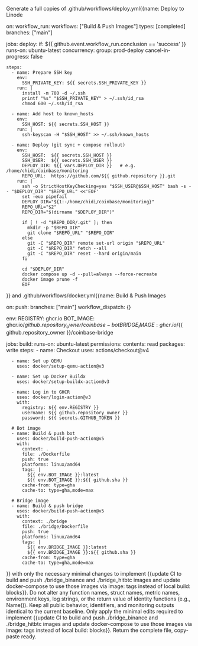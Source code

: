 Generate a full copies of .github/workflows/deploy.yml{{name: Deploy to Linode

on:
  workflow_run:
    workflows: ["Build & Push Images"]
    types: [completed]
    branches: ["main"]

jobs:
  deploy:
    if: ${{ github.event.workflow_run.conclusion == 'success' }}
    runs-on: ubuntu-latest
    concurrency:
      group: prod-deploy
      cancel-in-progress: false

    steps:
      - name: Prepare SSH key
        env:
          SSH_PRIVATE_KEY: ${{ secrets.SSH_PRIVATE_KEY }}
        run: |
          install -m 700 -d ~/.ssh
          printf "%s" "$SSH_PRIVATE_KEY" > ~/.ssh/id_rsa
          chmod 600 ~/.ssh/id_rsa

      - name: Add host to known_hosts
        env:
          SSH_HOST: ${{ secrets.SSH_HOST }}
        run: |
          ssh-keyscan -H "$SSH_HOST" >> ~/.ssh/known_hosts

      - name: Deploy (git sync + compose rollout)
        env:
          SSH_HOST:  ${{ secrets.SSH_HOST }}
          SSH_USER:  ${{ secrets.SSH_USER }}
          DEPLOY_DIR: ${{ vars.DEPLOY_DIR }}   # e.g. /home/chidi/coinbase/monitoring
          REPO_URL:  https://github.com/${{ github.repository }}.git
        run: |
          ssh -o StrictHostKeyChecking=yes "$SSH_USER@$SSH_HOST" bash -s -- "$DEPLOY_DIR" "$REPO_URL" <<'EOF'
          set -euo pipefail
          DEPLOY_DIR="${1:-/home/chidi/coinbase/monitoring}"
          REPO_URL="$2"
          REPO_DIR="$(dirname "$DEPLOY_DIR")"

          if [ ! -d "$REPO_DIR/.git" ]; then
            mkdir -p "$REPO_DIR"
            git clone "$REPO_URL" "$REPO_DIR"
          else
            git -C "$REPO_DIR" remote set-url origin "$REPO_URL"
            git -C "$REPO_DIR" fetch --all
            git -C "$REPO_DIR" reset --hard origin/main
          fi

          cd "$DEPLOY_DIR"
          docker compose up -d --pull=always --force-recreate
          docker image prune -f
          EOF
}} and .github/workflows/docker.yml{{name: Build & Push Images

on:
  push:
    branches: ["main"]
  workflow_dispatch: {}

env:
  REGISTRY: ghcr.io
  BOT_IMAGE: ghcr.io/${{ github.repository_owner }}/coinbase-bot
  BRIDGE_IMAGE: ghcr.io/${{ github.repository_owner }}/coinbase-bridge

jobs:
  build:
    runs-on: ubuntu-latest
    permissions:
      contents: read
      packages: write
    steps:
      - name: Checkout
        uses: actions/checkout@v4

      - name: Set up QEMU
        uses: docker/setup-qemu-action@v3

      - name: Set up Docker Buildx
        uses: docker/setup-buildx-action@v3

      - name: Log in to GHCR
        uses: docker/login-action@v3
        with:
          registry: ${{ env.REGISTRY }}
          username: ${{ github.repository_owner }}
          password: ${{ secrets.GITHUB_TOKEN }}

      # Bot image
      - name: Build & push bot
        uses: docker/build-push-action@v5
        with:
          context: .
          file: ./Dockerfile
          push: true
          platforms: linux/amd64
          tags: |
            ${{ env.BOT_IMAGE }}:latest
            ${{ env.BOT_IMAGE }}:${{ github.sha }}
          cache-from: type=gha
          cache-to: type=gha,mode=max

      # Bridge image
      - name: Build & push bridge
        uses: docker/build-push-action@v5
        with:
          context: ./bridge
          file: ./bridge/Dockerfile
          push: true
          platforms: linux/amd64
          tags: |
            ${{ env.BRIDGE_IMAGE }}:latest
            ${{ env.BRIDGE_IMAGE }}:${{ github.sha }}
          cache-from: type=gha
          cache-to: type=gha,mode=max
}} with only the necessary minimal changes to implement {{update CI to build and push ./bridge_binance and ./bridge_hitbtc images and update docker-compose to use those images via image: tags instead of local build: blocks}}. Do not alter any function names, struct names, metric names, environment keys, log strings, or the return value of identity functions (e.g., Name()). Keep all public behavior, identifiers, and monitoring outputs identical to the current baseline. Only apply the minimal edits required to implement {{update CI to build and push ./bridge_binance and ./bridge_hitbtc images and update docker-compose to use those images via image: tags instead of local build: blocks}}. Return the complete file, copy-paste ready.